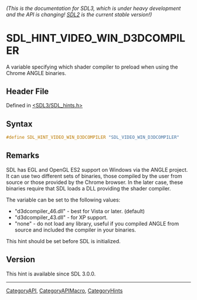 ###### (This is the documentation for SDL3, which is under heavy development and the API is changing! [SDL2](https://wiki.libsdl.org/SDL2/) is the current stable version!)
# SDL_HINT_VIDEO_WIN_D3DCOMPILER

A variable specifying which shader compiler to preload when using the Chrome ANGLE binaries.

## Header File

Defined in [<SDL3/SDL_hints.h>](https://github.com/libsdl-org/SDL/blob/main/include/SDL3/SDL_hints.h)

## Syntax

```c
#define SDL_HINT_VIDEO_WIN_D3DCOMPILER "SDL_VIDEO_WIN_D3DCOMPILER"
```

## Remarks

SDL has EGL and OpenGL ES2 support on Windows via the ANGLE project. It can
use two different sets of binaries, those compiled by the user from source
or those provided by the Chrome browser. In the later case, these binaries
require that SDL loads a DLL providing the shader compiler.

The variable can be set to the following values:

- "d3dcompiler_46.dll" - best for Vista or later. (default)
- "d3dcompiler_43.dll" - for XP support.
- "none" - do not load any library, useful if you compiled ANGLE from
  source and included the compiler in your binaries.

This hint should be set before SDL is initialized.

## Version

This hint is available since SDL 3.0.0.

----
[CategoryAPI](CategoryAPI), [CategoryAPIMacro](CategoryAPIMacro), [CategoryHints](CategoryHints)

